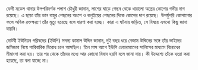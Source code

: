ফেনী মডেল থানার উপপরিদর্শক পলাশ চৌধুরী জানান, লাশের ঘাড়ে পেছন থেকে ধারালো অস্ত্রের কোপের গভীর দাগ রয়েছে। এ ছাড়া তাঁর ডান বাহুর পেছনের অংশে ও কনুইয়ের পেছনের দিকে কোপের দাগ রয়েছে। উপর্যুপরি কোপানোর ফলে অধিক রক্তক্ষরণে তাঁর মৃত্যু হয়েছে বলে ধারণা করা হচ্ছে। কারা এ ঘটনায় জড়িত, সে বিষয়ে এখনো কিছু জানা যায়নি।

মোটবী ইউনিয়ন পরিষদের (ইউপি) সদস্য কামাল উদ্দিন জানান, দুই বছর ধরে নেজাম উদ্দিনের সঙ্গে তাঁর ভাইদের জমিজমা নিয়ে পারিবারিক বিরোধ চলে আসছিল। তিন মাস আগে ইউপি চেয়ারম্যানের সালিসের মাধ্যমে বিরোধের মীমাংসা করা হয়। তার পর থেকে তাঁদের মধ্যে আর কোনো বিবাদ হয়নি বলে জানা যায়। কী উদ্দেশ্যে তাঁকে হত্যা করা হয়েছে, তা বলা যাচ্ছে না।
